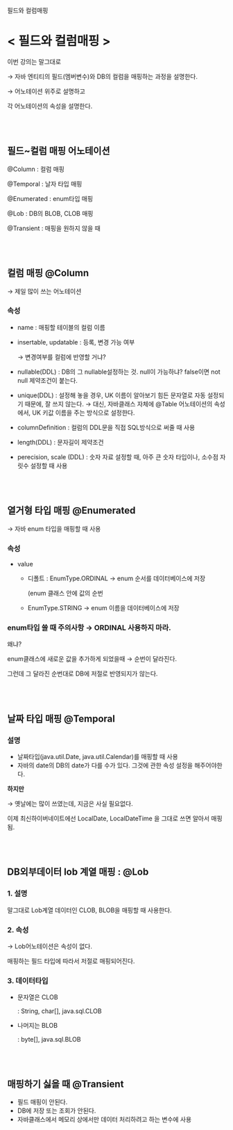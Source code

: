 </br></br>
필드와 컬럼매핑 


# < 필드와 컬럼매핑 >

이번 강의는 말그대로

→ 자바 엔티티의 필드(멤버변수)와 DB의 컬럼을 매핑하는 과정을 설명한다.

→ 어노테이션 위주로 설명하고

각 어노테이션의 속성을 설명한다.


</br></br>

## 필드~컬럼 매핑 어노테이션

@Column :   컬럼 매핑

@Temporal :   날자 타입 매핑

@Enumerated :   enum타입 매핑

@Lob :  DB의 BLOB, CLOB 매핑

@Transient :   매핑을 원하지 않을 때


</br></br>

## 컬럼 매핑 @Column

→ 제일 많이 쓰는 어노테이션

### 속성

- name :   매핑할 테이블의 컬럼 이름
- insertable, updatable :   등록, 변경 가능 여부
    
    → 변경여부를 컬럼에 반영할 거냐? 
    
- nullable(DDL) :   DB의 그 nullable설정하는 것. null이 가능하냐? false이면 not null 제약조건이 붙는다.
- unique(DDL) :   설정해 놓을 경우, UK 이름이 알아보기 힘든 문자열로 자동 설정되기 때문에, 잘 쓰지 않는다. → 대신, 자바클래스 자체에 @Table 어노테이션의 속성에서, UK 키값 이름을 주는 방식으로 설정한다.
- columnDefinition :   컬럼의 DDL문을 직접 SQL방식으로 써줄 때 사용
- length(DDL) :    문자길이 제약조건
- perecision, scale (DDL) :     숫자 자료 설정할 때, 아주 큰 숫자 타입이나, 소수점 자릿수 설정할 때 사용

</br></br>


## 열거형 타입 매핑 @Enumerated

→ 자바 enum 타입을 매핑할 때 사용

### 속성

- value
    - 디폴트 : EnumType.ORDINAL → enum 순서를 데이터베이스에 저장
        
        (enum 클래스 안에 값의 순번 
        
    - EnumType.STRING →  enum 이름을 데이터베이스에 저장

### enum타입 쓸 때 주의사항  **→ ORDINAL 사용하지 마라.**

왜냐?

enum클래스에 새로운 값을 추가하게 되었을때 → 순번이 달라진다.

그런데 그 달라진 순번대로 DB에 저절로 반영되지가 않는다.

</br></br>

## 날짜 타입 매핑 @Temporal

### 설명

- 날짜타입(java.util.Date, java.util.Calendar)를 매핑할 때 사용
- 자바의 date의 DB의 date가 다를 수가 있다. 그것에 관한 속성 설정을 해주어야한다.

**하지만**

→ 옛날에는 많이 쓰였는데, 지금은 사실 필요없다.

이제 최신하이버네이트에선 LocalDate, LocalDateTime 을 그대로 쓰면 알아서 매핑됨.

</br></br>


## DB외부데이터 lob 계열 매핑 :  @Lob

### 1. 설명

말그대로 Lob계열 데이터인 CLOB, BLOB을 매핑할 때 사용한다.

### 2. 속성

→ Lob어노테이션은 속성이 없다.

매핑하는 필드 타입에 따라서 저절로 매핑되어진다. 

### 3. 데이터타입

- 문자열은 CLOB
    
    :   String,  char[], java.sql.CLOB
    
- 나머지는 BLOB
    
    :   byte[], java.sql.BLOB
    
</br></br>

## 매핑하기 싫을 때  @Transient

- 필드 매핑이 안된다.
- DB에 저장 또는 조회가 안된다.
- 자바클래스에서 메모리 상에서만 데이터 처리하려고 하는 변수에 사용
